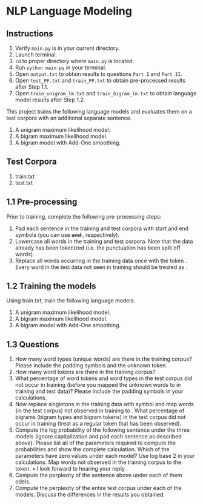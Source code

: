 # NLP Language Modeling

## Instructions
1. Verify ``main.py`` is in your current directory.
2. Launch terminal.
3. ``cd`` to proper directory where ``main.py`` is located.
4. Run ``python main.py`` in your terminal.
5. Open ``output.txt`` to obtain results to questions ``Part I`` and ``Part II``. 
6. Open ``test_PP.txt`` and ``train_PP.txt`` to obtain pre-processed results after Step 1.1.
7. Open ``train_unigram_lm.txt`` and  ``train_bigram_lm.txt`` to obtain language model results after Step 1.2.

This project trains the following language models and evaluates them on a test corpora with an additional separate sentence.
1. A unigram maximum likelihood model.
2. A bigram maximum likelihood model.
3. A bigram model with Add-One smoothing.

## Test  Corpora
1. train.txt
2. test.txt

## 1.1 Pre-processing
Prior to training, complete the following pre-processing steps:
1. Pad each sentence in the training and test corpora with start and end symbols (you can
use <s> and </s>, respectively).
2. Lowercase all words in the training and test corpora. Note that the data already has
been tokenized (i.e. the punctuation has been split off words).
3. Replace all words occurring in the training data once with the token <unk>. Every word
in the test data not seen in training should be treated as <unk>.

## 1.2 Training the models
Using train.txt, train the following language models:
1. A unigram maximum likelihood model.
2. A bigram maximum likelihood model.
3. A bigram model with Add-One smoothing.

## 1.3 Questions
1. How many word types (unique words) are there in the training corpus? Please include
the padding symbols and the unknown token.
2. How many word tokens are there in the training corpus?
3. What percentage of word tokens and word types in the test corpus did not occur in
training (before you mapped the unknown words to <unk> in training and test data)?
Please include the padding symbols in your calculations.
4. Now replace singletons in the training data with <unk> symbol and map words (in the
test corpus) not observed in training to <unk>. What percentage of bigrams (bigram
types and bigram tokens) in the test corpus did not occur in training (treat <unk> as a
regular token that has been observed).
5. Compute the log probability of the following sentence under the three models (ignore
capitalization and pad each sentence as described above). Please list all of the parameters
required to compute the probabilities and show the complete calculation. Which
of the parameters have zero values under each model? Use log base 2 in your calculations.
Map words not observed in the training corpus to the <unk> token.
• I look forward to hearing your reply .
6. Compute the perplexity of the sentence above under each of them odels.
7. Compute the perplexity of the entire test corpus under each of the models. Discuss the
differences in the results you obtained.

